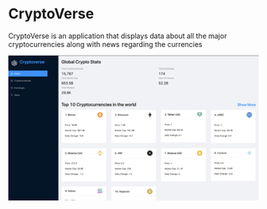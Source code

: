 # CryptoVerse

CryptoVerse is an application that displays data about all the major cryptocurrencies along with news regarding the currencies

![picture of application](https://github.com/Jevoni/jalen-portfolio-website/blob/master/src/Crypto.png)